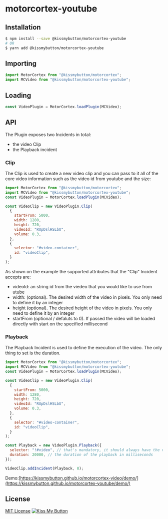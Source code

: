 # motorcortex-youtube

## Installation

```bash
$ npm install --save @kissmybutton/motorcortex-youtube
# OR
$ yarn add @kissmybutton/motorcortex-youtube
```

## Importing

```javascript
import MotorCortex from "@kissmybutton/motorcortex";
import MCVideo from "@kissmybutton/motorcortex-youtube";
```

## Loading

```javascript
const VideoPlugin = MotorCortex.loadPlugin(MCVideo);
```

## API

The Plugin exposes two Incidents in total:

- the video Clip
- the Playback incident

### Clip

The Clip is used to create a new video clip and you can pass to it all of the core video information such as the video id from youtube and the size:

```javascript
import MotorCortex from "@kissmybutton/motorcortex";
import MCVideo from "@kissmybutton/motorcortex-youtube";
const VideoPlugin = MotorCortex.loadPlugin(MCVideo);

const VideoClip = new VideoPlugin.Clip(
  {
    startFrom: 5000,
    width: 1280,
    height: 720,
    videoId: "RUpDslHSLbU",
    volume: 0.3,
  },
  {
    selector: "#video-container",
    id: "videoClip",
  }
);
```

As shown on the example the supported attributes that the "Clip" Incident accepts are:

- videoId: an string id from the viedeo that you would like to use from utube
- width: (optional). The desired width of the video in pixels. You only need to define it by an integer
- height (optional). The desired height of the video in pixels. You only need to define it by an integer
- startFrom (optional / defaluts to 0). If passed the video will be loaded directly with start on the specified millisecond

### Playback

The Playback Incident is used to define the execution of the video. The only thing to set is the duration.

```javascript
import MotorCortex from "@kissmybutton/motorcortex";
import MCVideo from "@kissmybutton/motorcortex-youtube";
const VideoPlugin = MotorCortex.loadPlugin(MCVideo);

const VideoClip = new VideoPlugin.Clip(
  {
    startFrom: 5000,
    width: 1280,
    height: 720,
    videoId: "RUpDslHSLbU",
    volume: 0.3,
  },
  {
    selector: "#video-container",
    id: "videoClip",
  }
);

const Playback = new VideoPlugin.Playback({
  selector: "!#video", // that's mandatory, it should always have the value "!#video" and it targets the video of the VideoPlugin.Clip
  duration: 20000, // the duration of the playback in milliseconds
});

VideoClip.addIncident(Playback, 0);
```

Demo:[https://kissmybutton.github.io/motorcortex-video/demo/](https://kissmybutton.github.io/motorcortex-youtube/demo/)

## License

[MIT License](https://opensource.org/licenses/MIT)
[![Kiss My Button](https://presskit.kissmybutton.gr/logos/kissmybutton-logo-small.png)](https://kissmybutton.gr)
